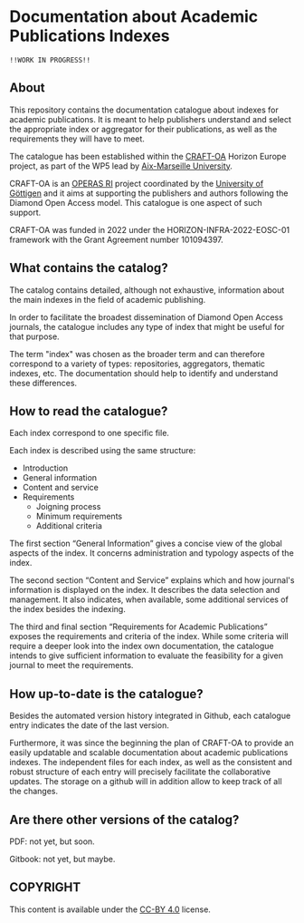 # Documentation about Academic Publications Indexes

    !!WORK IN PROGRESS!!

## About 
This repository contains the documentation catalogue about indexes for academic publications. It is meant to help publishers understand and select the appropriate index or aggregator for their publications, as well as the requirements they will have to meet.
   
The catalogue has been established within the [CRAFT-OA](https://www.craft-oa.eu/) Horizon Europe project, as part of the WP5 lead by [Aix-Marseille University](https://www.univ-amu.fr/). 

CRAFT-OA is an [OPERAS RI](https://operas-eu.org/) project coordinated by the [University of Göttigen](https://www.uni-goettingen.de/en/1.html) and it aims at supporting the publishers and authors following the Diamond Open Access model. This catalogue is one aspect of such support.

CRAFT-OA was funded in 2022 under the HORIZON-INFRA-2022-EOSC-01 framework with the Grant Agreement number 101094397.

## What contains the catalog?
The catalog contains detailed, although not exhaustive, information about the main indexes in the field of academic publishing.  

In order to facilitate the broadest dissemination of Diamond Open Access journals, the catalogue includes any type of index that might be useful for that purpose.

The term "index" was chosen as the broader term and can therefore correspond to a variety of types: repositories, aggregators, thematic indexes, etc. The documentation should help to identify and understand these differences.

## How to read the catalogue?
Each index correspond to one specific file.

Each index is described using the same structure:
- Introduction
- General information
- Content and service
- Requirements
    - Joigning process
    - Minimum requirements
    - Additional criteria
 
The first section “General Information” gives a concise view of the global aspects of the index. It concerns administration and typology aspects of the index.

The second section “Content and Service” explains which and how journal's information is displayed on the index. It describes the data selection and management. It also indicates, when available, some additional services of the index besides the indexing.

The third and final section “Requirements for Academic Publications” exposes the requirements and criteria of the index. While some criteria will require a deeper look into the index own documentation, the catalogue intends to give sufficient information to evaluate the feasibility for a given journal to meet the requirements.

## How up-to-date is the catalogue?
Besides the automated version history integrated in Github, each catalogue entry indicates the date of the last version.

Furthermore, it was since the beginning the plan of CRAFT-OA to provide an easily updatable and scalable documentation about academic publications indexes. The independent files for each index, as well as the consistent and robust structure of each entry will precisely facilitate the collaborative updates. The storage on a github will in addition allow to keep track of all the changes.

## Are there other versions of the catalog?

PDF: not yet, but soon.

Gitbook: not yet, but maybe.

## COPYRIGHT

This content is available under the [CC-BY 4.0](https://creativecommons.org/licenses/by/4.0/deed.en) license.
